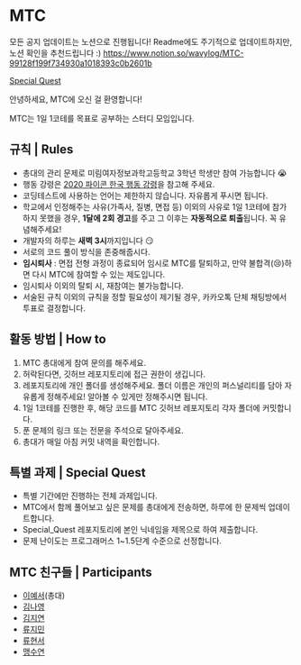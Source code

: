 # MTC
모든 공지 업데이트는 노션으로 진행됩니다! Readme에도 주기적으로 업데이트하지만, 노션 확인을 추천드립니다 :)
https://www.notion.so/wavylog/MTC-99128f199f734930a1018393c0b2601b

[Special Quest](https://www.notion.so/Special-Quest-68cd74235eba48eea5c2690652f2bcfe)

안녕하세요, MTC에 오신 걸 환영합니다!

MTC는 1일 1코테를 목표로 공부하는 스터디 모임입니다.

## 규칙 | Rules

- 총대의 관리 문제로 미림여자정보과학고등학교 3학년 학생만 참여 가능합니다 😭
- 행동 강령은 [2020 파이콘 한국 행동 강령](https://www.pycon.kr/2020/about/coc/)을 참고해 주세요.
- 코딩테스트에 사용하는 언어는 제한하지 않습니다. 자유롭게 푸시면 됩니다.
- 학교에서 인정해주는 사유(가족사, 질병, 면접 등) 이외의 사유로 1일 1코테에 참가하지 못했을 경우, **1달에 2회 경고**를 주고 그 이후는 **자동적으로 퇴출**됩니다. 꼭 유념해주세요!
- 개발자의 하루는 **새벽 3시**까지입니다 😏
- 서로의 코드 풀이 방식을 존중해줍시다.
- **임시퇴사** :  면접 전형 과정이 종료되어 임시로 MTC를 탈퇴하고, 만약 불합격(😢)하면 다시 MTC에 참여할 수 있는 제도입니다.
- 임시퇴사 이외의 탈퇴 시, 재참여는 불가능합니다.
- 서술된 규칙 이외의 규칙을 정할 필요성이 제기될 경우, 카카오톡 단체 채팅방에서 투표로 결정합니다.

## 활동 방법 | How to

1. MTC 총대에게 참여 문의를 해주세요.
2. 허락된다면, 깃허브 레포지토리에 접근 권한이 생깁니다.
3. 레포지토리에 개인 폴더를 생성해주세요. 폴더 이름은 개인의 퍼스널리티를 담아 자유롭게 정해주세요! 알아볼 수 있게만 정해주시면 됩니다.
4. 1일 1코테를 진행한 후, 해당 코드를 MTC 깃허브 레포지토리 각자 폴더에 커밋합니다.
5. 푼 문제의 링크 또는 전문을 주석으로 달아주세요.
6. 총대가 매일 아침 커밋 내역을 확인합니다.

## 특별 과제 | Special Quest

- 특별 기간에만 진행하는 전체 과제입니다.
- MTC에서 함께 풀어보고 싶은 문제를 총대에게 전송하면, 하루에 한 문제씩 업데이트합니다.
- Special_Quest 레포지토리에 본인 닉네임을 제목으로 하여 제출합니다.
- 문제 난이도는 프로그래머스 1~1.5단계 수준으로 선정합니다.

## MTC 친구들 | Participants

- [이예서](http://github.com/6h15m)(총대)
- [김나영](https://github.com/Nayoung-apeach)
- [김지연](https://github.com/jiyeon1117)
- [류지민](https://github.com/fb808)
- [류현서](https://github.com/hyeonseo25)
- [맹수연](https://github.com/MaengSooYeon)
